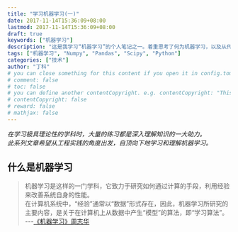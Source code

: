 ```yaml
---
title: "学习机器学习(一)"
date: 2017-11-14T15:36:09+08:00
lastmod: 2017-11-14T15:36:09+08:00
draft: true
keywords: ["机器学习"]
description: "这是我学习“机器学习”的个人笔记之一。着重思考了何为机器学习，以及从代码角度实践机器学习的框架。"
tags: ["机器学习", "Numpy", "Pandas", "Scipy", "Python"]
categories: ["技术"]
author: "丁科"
# you can close something for this content if you open it in config.toml.
# comment: false
# toc: false
# you can define another contentCopyright. e.g. contentCopyright: "This is an another copyright."
# contentCopyright: false
# reward: false
# mathjax: false
---
```


*在学习极具理论性的学科时，大量的练习都是深入理解知识的一大助力。*   
*此系列文章希望从工程实践的角度出发，自顶向下地学习和理解机器学习。*

<!--more-->

## 什么是机器学习

> 机器学习是这样的一门学科，它致力于研究如何通过计算的手段，利用经验来改善系统自身的性能。   
> 在计算机系统中，“经验”通常以“数据”形式存在，因此，机器学习所研究的主要内容，是关于在计算机上从数据中产生“模型”的算法，即“学习算法”。   
> ---[《机器学习》周志华](https://book.douban.com/subject/26708119/)


